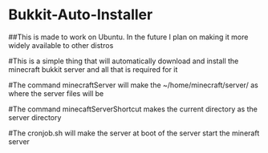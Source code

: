 # Bukkit-Auto-Installer
##This is made to work on Ubuntu. In the future I plan on making it more widely available to other distros 

#This is a simple thing that will automatically download and install the minecraft bukkit server and all that is required for it

#The command minecraftServer will make the ~/home/minecraft/server/ as where the server files will be 

#The command minecaftServerShortcut makes the current directory as the server directory

#The cronjob.sh will make the server at boot of the server start the mineraft server
